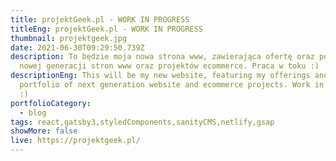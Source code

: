 ```yaml
---
title: projektGeek.pl - WORK IN PROGRESS
titleEng: projektGeek.pl - WORK IN PROGRESS
thumbnail: projektgeek.jpg
date: 2021-06-30T09:29:50.739Z
description: To będzie moja nowa strona www, zawierająca ofertę oraz portfolio
  nowej generacji stron www oraz projektów ecommerce. Praca w toku :)
descriptionEng: This will be my new website, featuring my offerings and
  portfolio of next generation website and ecommerce projects. Work in progress
  :)
portfolioCategory:
  - blog
tags: react,gatsby3,styledComponents,sanityCMS,netlify,gsap
showMore: false
live: https://projektgeek.pl/
---
```

